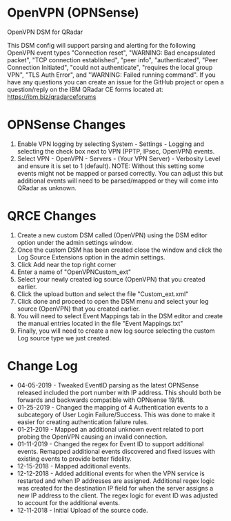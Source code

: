 # OpenVPN (OPNSense)
OpenVPN DSM for QRadar

This DSM config will support parsing and alerting for the following OpenVPN event types "Connection reset", "WARNING: Bad encapsulated packet", "TCP connection established", "peer info", "authenticated", "Peer Connection Initiated", "could not authenticate", "requires the local group VPN", "TLS Auth Error", and "WARNING: Failed running command". If you have any questions you can create an issue for the GitHub project or open a question/reply on the IBM QRadar CE forms located at: https://ibm.biz/qradarceforums

# OPNSense Changes
1. Enable VPN logging by selecting System - Settings - Logging and selecting the check box next to VPN (PPTP, IPsec, OpenVPN) events.
2. Select VPN - OpenVPN - Servers - (Your VPN Server) - Verbosity Level and ensure it is set to 1 (default).
NOTE: Without this setting some events might not be mapped or parsed correctly. You can adjust this but additional events will need to be parsed/mapped or they will come into QRadar as unknown.

# QRCE Changes
1. Create a new custom DSM called (OpenVPN) using the DSM editor option under the admin settings window.
2. Once the custom DSM has been created close the window and click the Log Source Extensions option in the admin settings.
3. Click Add near the top right corner
4. Enter a name of "OpenVPNCustom_ext"
5. Select your newly created log source (OpenVPN) that you created earlier.
6. Click the upload button and select the file "Custom_ext.xml"
7. Click done and proceed to open the DSM menu and select your log source (OpenVPN) that you created earlier.
8. You will need to select Event Mappings tab in the DSM editor and create the manual entries located in the file "Event Mappings.txt"
9. Finally, you will need to create a new log source selecting the custom Log source type we just created.

# Change Log
- 04-05-2019 - Tweaked EventID parsing as the latest OPNSense released included the port number with IP address. This should both be forwards and backwards compatible with OPNsense 19/18.
- 01-25-2019 - Changed the mapping of 4 Authentication events to a subcategory of User Login Failure/Success. This was done to make it easier for creating authentication failure rules.
- 01-21-2019 - Mapped an additional unknown event related to port probing the OpenVPN causing an invalid connection.
- 01-11-2019 - Changed the regex for Event ID to support additional events. Remapped additional events discovered and fixed issues with existing events to provide better fidelity.
- 12-15-2018 - Mapped additional events.
- 12-12-2018 - Added additional events for when the VPN service is restarted and when IP addresses are assigned. Additional regex logic was created for the destination IP field for when the server assigns a new IP address to the client. The regex logic for event ID was adjusted to account for the additional events.
- 12-11-2018 - Initial Upload of the source code.
